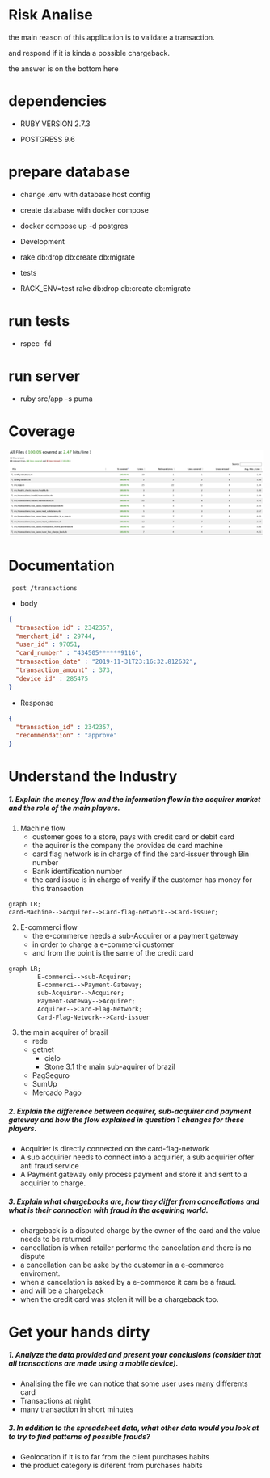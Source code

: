 # Risk Analise

the main reason of this application is to validate a transaction.

and respond if it is kinda a possible chargeback.

the answer is on the bottom here

# dependencies

- RUBY VERSION 2.7.3

- POSTGRESS 9.6

# prepare database

- change .env with database host config

- create database with docker compose

- docker compose up -d postgres

* Development

- rake db:drop db:create db:migrate

* tests

- RACK_ENV=test rake db:drop db:create db:migrate

# run tests

- rspec -fd

# run server

- ruby src/app -s puma

# Coverage

![coverage](https://github.com/rogeriobispo/risk-analise/blob/main/__markdown/coverage.png)

# Documentation

```
 post /transactions
```
- body
```json
{
  "transaction_id" : 2342357,
  "merchant_id" : 29744,
  "user_id" : 97051,
  "card_number" : "434505******9116",
  "transaction_date" : "2019-11-31T23:16:32.812632",
  "transaction_amount" : 373,
  "device_id" : 285475
}
```
- Response
```json
{
  "transaction_id" : 2342357,
  "recommendation" : "approve"
}
```

# Understand the Industry

##### 1. Explain the money flow and the information flow in the acquirer market and the role of the main players.

1. Machine flow
   - customer goes to a store, pays with credit card or debit card
   - the aquirer is the company the provides de card machine
   - card flag network is in charge of find the card-issuer through Bin number
   - Bank identification number
   - the card issue is in charge of verify if the customer has money for this transaction

```mermaid
graph LR;
card-Machine-->Acquirer-->Card-flag-network-->Card-issuer;
```

2. E-commerci flow
   - the e-commerce needs a sub-Acquirer or a payment gateway
   - in order to charge a e-commerci customer
   - and from the point is the same of the credit card

```mermaid
graph LR;
		E-commerci-->sub-Acquirer;
		E-commerci-->Payment-Gateway;
		sub-Acquirer-->Acquirer;
		Payment-Gateway-->Acquirer;
		Acquirer-->Card-Flag-Network;
		Card-Flag-Network-->Card-issuer

```

3. the main acquirer of brasil
	- rede
	- getnet
     	- cielo
        - Stone
   3.1 the main sub-aquirer of brazil
	- PagSeguro
	- SumUp
  	- Mercado Pago

##### 2. Explain the difference between acquirer, sub-acquirer and payment gateway and how the flow explained in question 1 changes for these players.

- Acquirier is directly connected on the card-flag-network
- A sub acquirier needs to connect into a acquirier, a sub acquirier offer anti fraud service
- A Payment gateway only process payment and store it and sent to a acquirier to charge.

##### 3. Explain what chargebacks are, how they differ from cancellations and what is their connection with fraud in the acquiring world.

- chargeback is a disputed charge by the owner of the card and the value needs to be returned
- cancellation is when retailer performe the cancelation and there is no dispute
- a cancellation can be aske by the customer in a e-commerce enviroment.
- when a cancelation is asked by a e-commerce it cam be a fraud.
- and will be a chargeback
- when the credit card was stolen it will be a chargeback too.

# Get your hands dirty

##### 1. Analyze the data provided and present your conclusions (consider that all transactions are made using a mobile device).

- Analising the file we can notice that some user uses many differents card
- Transactions at night
- many transaction in short minutes

##### 3. In addition to the spreadsheet data, what other data would you look at to try to find patterns of possible frauds?

- Geolocation if it is to far from the client purchases habits
- the product category is diferent from purchases habits
